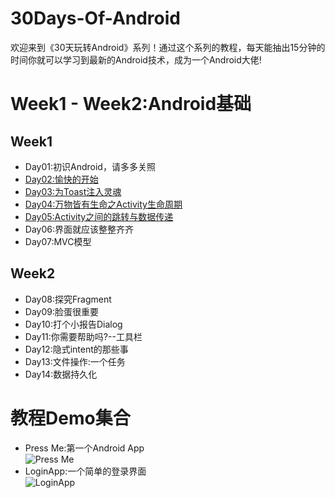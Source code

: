 # 30Days-Of-Android
欢迎来到《30天玩转Android》系列！通过这个系列的教程，每天能抽出15分钟的时间你就可以学习到最新的Android技术，成为一个Android大佬!

# Week1 - Week2:Android基础
## Week1
* Day01:初识Android，请多多关照
* [Day02:愉快的开始](https://github.com/stepfencurryxiao/30DaysOfAndroid/blob/master/docs/Day02/%E7%AC%AC%E4%B8%80%E6%AC%A1%E4%B8%8EAndroid%E4%BA%B2%E5%AF%86%E6%8E%A5%E8%A7%A6.md)
* [Day03:为Toast注入灵魂](https://github.com/stepfencurryxiao/30DaysOfAndroid/blob/master/docs/Day03/%E4%B8%BAToast%E6%B3%A8%E5%85%A5%E7%81%B5%E9%AD%82.md)
* [Day04:万物皆有生命之Activity生命周期](https://github.com/stepfencurryxiao/30DaysOfAndroid/blob/master/docs/Day04/Activity%E7%94%9F%E5%91%BD%E5%91%A8%E6%9C%9F.md)
* [Day05:Activity之间的跳转与数据传递](https://github.com/stepfencurryxiao/30DaysOfAndroid/blob/master/docs/Day05/Activity-Jump.md)
* Day06:界面就应该整整齐齐
* Day07:MVC模型
## Week2
* Day08:探究Fragment
* Day09:脸蛋很重要
* Day10:打个小报告Dialog
* Day11:你需要帮助吗?--工具栏
* Day12:隐式intent的那些事
* Day13:文件操作:一个任务
* Day14:数据持久化


# 教程Demo集合
* Press Me:第一个Android App  
![Press Me](https://github.com/stepfencurryxiao/30DaysOfAndroid/blob/master/docs/Day02/image/1579491468011.gif)
* LoginApp:一个简单的登录界面  
![LoginApp](https://github.com/stepfencurryxiao/30DaysOfAndroid/blob/master/docs/Day03/image/1579827883851.gif)
